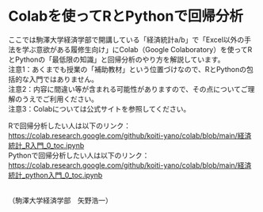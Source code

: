 # Colabを使ってRとPythonで回帰分析
ここでは駒澤大学経済学部で開講している「経済統計a/b」で「Excel以外の手法を学ぶ意欲がある履修生向け」にColab（Google Colaboratory）を使ってRとPythonの「最低限の知識」と回帰分析のやり方を解説しています。
<br>
注意1：あくまでも授業の「補助教材」という位置づけなので、RとPythonの包括的な入門ではありません。
<br>
注意2：内容に間違い等が含まれる可能性がありますので、その点についてご理解のうえでご利用ください。
<br>
注意3：Colabについては公式サイトを参照してください。

Rで回帰分析したい人は以下のリンク：<br>
https://colab.research.google.com/github/koiti-yano/colab/blob/main/経済統計_R入門_0_toc.ipynb
<br>
Pythonで回帰分析したい人は以下のリンク：<br>
https://colab.research.google.com/github/koiti-yano/colab/blob/main/経済統計_python入門_0_toc.ipynb

<br>（駒澤大学経済学部　矢野浩一）

